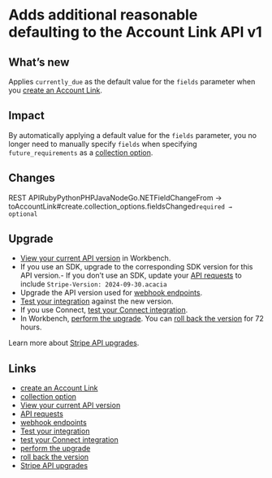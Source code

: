 # Adds additional reasonable defaulting to the Account Link API v1

## What’s new

Applies `currently_due` as the default value for the `fields` parameter when you
[create an Account Link](https://docs.stripe.com/api/account_links/create).

## Impact

By automatically applying a default value for the `fields` parameter, you no
longer need to manually specify `fields` when specifying `future_requirements`
as a [collection
option](https://docs.stripe.com/api/account_links/create#create_account_link-collection_options).

## Changes

REST APIRubyPythonPHPJavaNodeGo.NETFieldChangeFrom →
toAccountLink#create.collection_options.fieldsChanged`required → optional`
## Upgrade

- [View your current API
version](https://docs.stripe.com/upgrades#view-your-api-version-and-the-latest-available-upgrade-in-workbench)
in Workbench.
- If you use an SDK, upgrade to the corresponding SDK version for this API
version.- If you don’t use an SDK, update your [API
requests](https://docs.stripe.com/api/versioning) to include `Stripe-Version:
2024-09-30.acacia`
- Upgrade the API version used for [webhook
endpoints](https://docs.stripe.com/webhooks/versioning).
- [Test your integration](https://docs.stripe.com/testing) against the new
version.
- If you use Connect, [test your Connect
integration](https://docs.stripe.com/connect/testing).
- In Workbench, [perform the
upgrade](https://docs.stripe.com/upgrades#perform-the-upgrade). You can [roll
back the version](https://docs.stripe.com/upgrades#roll-back-your-api-version)
for 72 hours.

Learn more about [Stripe API upgrades](https://docs.stripe.com/upgrades).

## Links

- [create an Account Link](https://docs.stripe.com/api/account_links/create)
- [collection
option](https://docs.stripe.com/api/account_links/create#create_account_link-collection_options)
- [View your current API
version](https://docs.stripe.com/upgrades#view-your-api-version-and-the-latest-available-upgrade-in-workbench)
- [API requests](https://docs.stripe.com/api/versioning)
- [webhook endpoints](https://docs.stripe.com/webhooks/versioning)
- [Test your integration](https://docs.stripe.com/testing)
- [test your Connect integration](https://docs.stripe.com/connect/testing)
- [perform the upgrade](https://docs.stripe.com/upgrades#perform-the-upgrade)
- [roll back the
version](https://docs.stripe.com/upgrades#roll-back-your-api-version)
- [Stripe API upgrades](https://docs.stripe.com/upgrades)